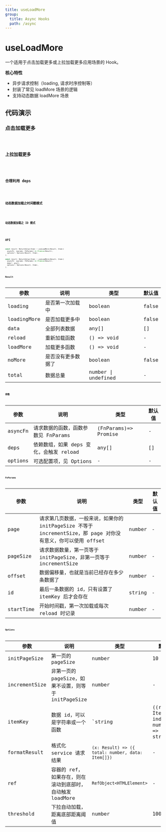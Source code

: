 ```yaml
---
title: useLoadMore
group:
  title: Async Hooks
  path: /async
---
```


# useLoadMore

一个适用于点击加载更多或上拉加载更多应用场景的 Hook。

**核心特性**

* 异步请求控制（loading, 请求时序控制等）
* 封装了常见 loadMore 场景的逻辑
* 支持动态数据 loadMore 场景

## 代码演示

### 点击加载更多

<code src="./demo/demo1.tsx" />

### 上拉加载更多

<code src="./demo/demo2.tsx" />

### 合理利用 deps

<code src="./demo/demo3.tsx" />

### 动态数据加载之时间戳模式

<code src="./demo/demo4.tsx" />

### 动态数据加载之 ID 模式

<code src="./demo/demo5.tsx" />

## API

```javascript
const result: ReturnValue<Item> = useLoadMore<Result, Item>(
  asyncFn: (params: FnParams) => Promise<Result>,
  options?: Options<Result, Item>,
);

const result: ReturnValue<Item> = useLoadMore<Result, Item>(
  asyncFn: (params: FnParams) => Promise<Result>,
  deps?: any[],
  options?: Options<Result, Item>,
);

```

### Result

| 参数        | 说明               | 类型       | 默认值      |
|-------------|--------------------|------------|-------------|
| loading     | 是否第一次加载中   | boolean    | false       |
| loadingMore | 是否加载更多中     | boolean    | false       |
| data        | 全部列表数据       | any[]      | []          |
| reload      | 重新加载函数       | () => void | -           |
| loadMore    | 加载更多函数       | () => void | -           |
| noMore      | 是否没有更多数据了 | boolean    | false       |
| total       | 数据总量           | number \| undefined|- |


### 参数

| 参数    | 说明                                    | 类型               | 默认值 |
|---------|-----------------------------------------|--------------------|--------|
| asyncFn | 请求数据的函数，函数参数见 FnParams       | (FnParams)=> Promise | -      |
| deps    | 依赖数组，如果 deps 变化，会触发 reload   | any[]              | []     |
| options | 可选配置项，见 Options                  | -                  | -      |


### FnParams

| 参数      | 说明                                                                                                          | 类型   | 默认值 |
|-----------|---------------------------------------------------------------------------------------------------------------|--------|--------|
| page      | 请求第几页数据，一般来说，如果你的 initPageSize 不等于 incrementSize，那 page 对你没有意义，你可以使用 offset | number | -      |
| pageSize  | 请求数据数量，第一页等于 initPageSize，非第一页等于 incrementSize                                             | number | -      |
| offset    | 数据偏移量，也就是当前已经存在多少条数据了                                                                    | number | -      |
| id        | 最后一条数据的 id，只有设置了 itemKey 后才会存在                                                              | string | -      |
| startTime | 开始时间戳，第一次加载或每次 reload 时记录                                                                    | number | -      |


### Options

| 参数          | 说明                                                      | 类型                                                 | 默认值 |
|---------------|-----------------------------------------------------------|------------------------------------------------------|--------|
| initPageSize  | 第一页的 pageSize                                         | number                                               | 10     |
| incrementSize | 非第一页的 pageSize，如果不设置，则等于 initPageSize      | number                                               | -      |
| itemKey       | 数据 id，可以是字符串或一个函数                           | `string | ((record: Item, index: number) => string)` | -      |
| formatResult  | 格式化 service 请求结果                                   | `(x: Result) => ({ total: number, data: Item[]})`    | -      |
| ref           | 容器的 ref，如果存在，则在滚动到底部时，自动触发 loadMore | `RefObject<HTMLElement>`                             | -      |
| threshold     | 下拉自动加载，距离底部距离阈值                            | number                                               | 100    |